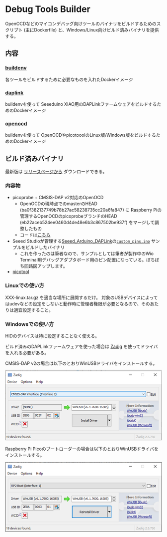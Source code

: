 # Debug Tools Builder

OpenOCDなどのマイコンデバッグ向けツールのバイナリをビルドするためのスクリプト (主にDockerfile) と、Windows/Linux向けビルド済みバイナリを提供する。

## 内容

### [buildenv](buildenv)

各ツールをビルドするために必要なものを入れたDockerイメージ

### [daplink](daplink)

buildenvを使って Seeeduino XIAO用のDAPLinkファームウェアをビルドするためのDockerイメージ

### [openocd](openocd)

buildenvを使って OpenOCDやpicotooolのLinux版/Windows版をビルドするためのDockerイメージ

## ビルド済みバイナリ

最新版は [リリースページから](releases/tag/v1.1) ダウンロードできる。

### 内容物

* picoprobe + CMSIS-DAP v2対応のOpenOCD
  *  OpenOCDの現時点でのmasterのHEAD (ba0f382137749b78b27ac58238735cc20a6fa847) に Raspberry Piの管理するOpenOCDのpicoprobeブランチのHEAD (eb22aceb524ee0460d4de48e6b3c867502be937f) をマージして調整したもの
  *  コードは[こちら](https://github.com/ciniml/openocd/tree/picoprobe)
* Seeed Studioが管理する[Seeed_Arduino_DAPLink](https://github.com/Seeed-Studio/Seeed_Arduino_DAPLink)の[`custom_pins.ino`](https://github.com/Seeed-Studio/Seeed_Arduino_DAPLink/tree/master/examples/custom_pins) サンプルをビルドしたバイナリ
  * これを作ったのは筆者なので、サンプルとしては筆者が製作中のWio Terminal用デバッグアダプタボード用のピン配置になっている。ぼちぼち回路図アップします。
* [picotool](https://github.com/raspberrypi/picotool)
  
### Linuxでの使い方

XXX-linux.tar.gz を適当な場所に展開するだけ。 対象のUSBデバイスによってはudevなどの設定をしないと動作時に管理者権限が必要となるので、そのあたりは適宜設定すること。

### Windowsでの使い方

HIDのデバイスは特に設定することなく使える。

ビルド済みのDAPLinkファームウェアを使った場合は [Zadig](https://zadig.akeo.ie/) を使ってドライバを入れる必要がある。

CMSIS-DAP v2の場合は以下のとおりWinUSBドライバをインストールする。

![CMSIS-DAP Zadig](figure/Zadig_CMSIS-DAP.png)

Raspberry Pi Picoのブートローダーの場合は以下のとおりWinUSBドライバをインストールする。

![RP2 Bott Zadig](figure/Zadig_RP2_Boot.png)

